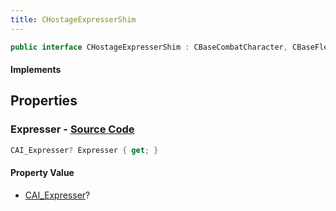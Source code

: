 ```yaml
---
title: CHostageExpresserShim
---
```


```csharp
public interface CHostageExpresserShim : CBaseCombatCharacter, CBaseFlex, CBaseAnimGraph, CBaseModelEntity, CBaseEntity, CEntityInstance, ISchemaClass<CEntityInstance>, ISchemaClass<CBaseEntity>, ISchemaClass<CBaseModelEntity>, ISchemaClass<CBaseAnimGraph>, ISchemaClass<CBaseFlex>, ISchemaClass<CBaseCombatCharacter>, ISchemaClass<CHostageExpresserShim>, ISchemaField, ISchemaClass, INativeHandle
```

#### Implements

## Properties

### **Expresser** - [Source Code](https://github.com/swiftly-solution/swiftlys2/blob/main/managed/src/SwiftlyS2.Generated/Schemas/Interfaces/CHostageExpresserShim.cs#L16)

```csharp
CAI_Expresser? Expresser { get; }
```

#### Property Value

- [CAI_Expresser](/docs/api/shared/schemadefinitions/cai_expresser)?

